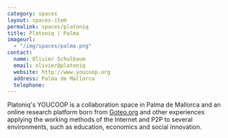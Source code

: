 ```yaml
---
category: spaces
layout: spaces-item
permalink: spaces/platoniq
title: Platoniq | Palma
imageurl: 
  - "/img/spaces/palma.png"
contact:
  name: Olivier Schulbaum
  email: olivier@platoniq
  website: http://www.youcoop.org
  address: Palma de Mallorca
  telephone:
---
```


Platoniq's YOUCOOP is a collaboration space in Palma de Mallorca and an online research platform born from [Goteo.org](http://goteo.org) and other experiences applying the working methods of the Internet and P2P to several environments, such as education, economics and social innovation.

